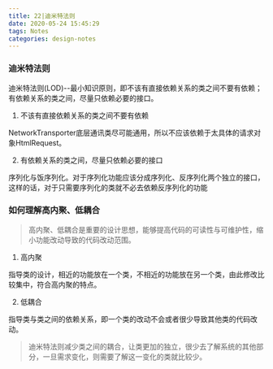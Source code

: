 ```yaml
---
title: 22|迪米特法则
date: 2020-05-24 15:45:29
tags: Notes
categories: design-notes 
---
```


### 迪米特法则
迪米特法则(LOD)--最小知识原则，即不该有直接依赖关系的类之间不要有依赖；有依赖关系的类之间，尽量只依赖必要的接口。

1. 不该有直接依赖关系的类之间不要有依赖

NetworkTransporter底层通讯类尽可能通用，所以不应该依赖于太具体的请求对象HtmlRequest。

2. 有依赖关系的类之间，尽量只依赖必要的接口

序列化与饭序列化。对于序列化功能应该分成序列化、反序列化两个独立的接口，这样的话，对于只需要序列化的类就不必去依赖反序列化的功能

### 如何理解高内聚、低耦合

> 高内聚、低耦合是重要的设计思想，能够提高代码的可读性与可维护性，缩小功能改动导致的代码改动范围。

1. 高内聚

指导类的设计，相近的功能放在一个类，不相近的功能放在另一个类，由此修改比较集中，符合高内聚的特点。

2. 低耦合

指导类与类之间的依赖关系，即一个类的改动不会或者很少导致其他类的代码改动。

> 迪米特法则减少类之间的耦合，让类更加的独立，很少去了解系统的其他部分，一旦需求变化，则需要了解这一变化的类就比较少。



